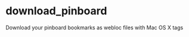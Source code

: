 download_pinboard
=================

Download your pinboard bookmarks as webloc files with Mac OS X tags
